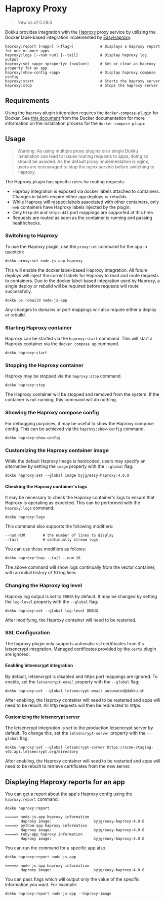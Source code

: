 # Haproxy Proxy

> New as of 0.28.0

Dokku provides integration with the [Haproxy](http://www.haproxy.org) proxy service by utilizing the Docker label-based integration implemented by [EasyHaproxy](https://github.com/byjg/docker-easy-haproxy).

```
haproxy:report [<app>] [<flag>]            # Displays a haproxy report for one or more apps
haproxy:logs [--num num] [--tail]          # Display haproxy log output
haproxy:set <app> <property> (<value>)     # Set or clear an haproxy property for an app
haproxy:show-config <app>                  # Display haproxy compose config
haproxy:start                              # Starts the haproxy server
haproxy:stop                               # Stops the haproxy server
```

## Requirements

Using the `haproxy` plugin integration requires the `docker-compose-plugin` for Docker. See [this document](https://docs.docker.com/compose/install/) from the Docker documentation for more information on the installation process for the `docker-compose-plugin`.

## Usage

> Warning: As using multiple proxy plugins on a single Dokku installation can lead to issues routing requests to apps, doing so should be avoided. As the default proxy implementation is nginx, users are encouraged to stop the nginx service before switching to Haproxy.

The Haproxy plugin has specific rules for routing requests:

- Haproxy integration is exposed via docker labels attached to containers. Changes in labels require either app deploys or rebuilds.
- While Haproxy will respect labels associated with other containers, only `web` containers have Haproxy labels injected by the plugin.
- Only `http:80` and `https:443` port mappings are supported at this time.
- Requests are routed as soon as the container is running and passing healthchecks.

### Switching to Haproxy

To use the Haproxy plugin, use the `proxy:set` command for the app in question:

```shell
dokku proxy:set node-js-app haproxy
```

This will enable the docker label-based Haproxy integration. All future deploys will inject the correct labels for Haproxy to read and route requests to containers. Due to the docker label-based integration used by Haproxy, a single deploy or rebuild will be required before requests will route successfully.

```shell
dokku ps:rebuild node-js-app
```

Any changes to domains or port mappings will also require either a deploy or rebuild.

### Starting Haproxy container

Haproxy can be started via the `haproxy:start` command. This will start a Haproxy container via the `docker compose up` command.

```shell
dokku haproxy:start
```

### Stopping the Haproxy container

Haproxy may be stopped via the `haproxy:stop` command.

```shell
dokku haproxy:stop
```

The Haproxy container will be stopped and removed from the system. If the container is not running, this command will do nothing.

### Showing the Haproxy compose config

For debugging purposes, it may be useful to show the Haproxy compose config. This can be achieved via the `haproxy:show-config` command.

```shell
dokku haproxy:show-config
```

### Customizing the Haproxy container image

While the default Haproxy image is hardcoded, users may specify an alternative by setting the `image` property with the `--global` flag:

```shell
dokku haproxy:set --global image byjg/easy-haproxy:4.0.0
```

#### Checking the Haproxy container's logs

It may be necessary to check the Haproxy container's logs to ensure that Haproxy is operating as expected. This can be performed with the `haproxy:logs` command.

```shell
dokku haproxy:logs
```

This command also supports the following modifiers:

```shell
--num NUM        # the number of lines to display
--tail           # continually stream logs
```

You can use these modifiers as follows:

```shell
dokku haproxy:logs --tail --num 10
```

The above command will show logs continually from the vector container, with an initial history of 10 log lines

### Changing the Haproxy log level

Haproxy log output is set to `ERROR` by default. It may be changed by setting the `log-level` property with the `--global` flag:

```shell
dokku haproxy:set --global log-level DEBUG
```

After modifying,  the Haproxy container will need to be restarted.

### SSL Configuration

The haproxy plugin only supports automatic ssl certificates from it's letsencrypt integration. Managed certificates provided by the `certs` plugin are ignored.

#### Enabling letsencrypt integration

By default, letsencrypt is disabled and https port mappings are ignored. To enable, set the `letsencrypt-email` property with the `--global` flag:

```shell
dokku haproxy:set --global letsencrypt-email automated@dokku.sh
```

After enabling, the Haproxy container will need to be restarted and apps will need to be rebuilt. All http requests will then be redirected to https.

#### Customizing the letsencrypt server

The letsencrypt integration is set to the production letsencrypt server by default. To change this, set the `letsencrypt-server` property with the `--global` flag:

```shell
dokku haproxy:set --global letsencrypt-server https://acme-staging-v02.api.letsencrypt.org/directory
```

After enabling, the Haproxy container will need to be restarted and apps will need to be rebuilt to retrieve certificates from the new server.

## Displaying Haproxy reports for an app

You can get a report about the app's Haproxy config using the `haproxy:report` command:

```shell
dokku haproxy:report
```

```
=====> node-js-app haproxy information
       Haproxy image:                   byjg/easy-haproxy:4.0.0
=====> python-app haproxy information
       Haproxy image:                   byjg/easy-haproxy:4.0.0
=====> ruby-app haproxy information
       Haproxy image:                   byjg/easy-haproxy:4.0.0
```

You can run the command for a specific app also.

```shell
dokku haproxy:report node-js-app
```

```
=====> node-js-app haproxy information
       Haproxy image:                   byjg/easy-haproxy:4.0.0
```

You can pass flags which will output only the value of the specific information you want. For example:

```shell
dokku haproxy:report node-js-app --haproxy-image
```
